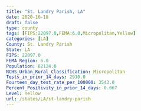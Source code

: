 ```yaml
---
title: "St. Landry Parish, LA"
date: 2020-10-18
draft: false
type: county
tags: [FIPS:22097.0,FEMA:6.0,Micropolitan,Yellow]
categories: [LA]
County: St. Landry Parish
State: LA
FIPS: 22097.0
FEMA_Region: 6.0
Population: 82124.0
NCHS_Urban_Rural_Classification: Micropolitan
Tests_in_prior_14_days: 2910.0
Fourteen_day_test_rate_per_100000: 3543.0
Percent_Positivity_in_prior_14_days: 0.067
Level: Yellow
url: /states/LA/st-landry-parish
---
```



